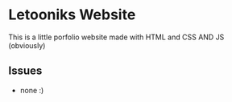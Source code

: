 # Letooniks Website
This is a little porfolio website made with HTML and CSS AND JS (obviously)

## Issues
- none :)
